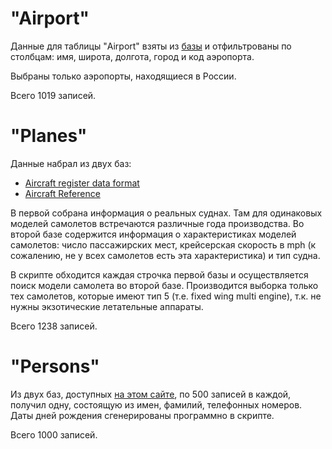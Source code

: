# "Airport"

Данные для таблицы "Airport" взяты из [базы](http://ourairports.com/data/) и отфильтрованы по столбцам: имя, широта, долгота, город и код аэропорта.

Выбраны только аэропорты, находящиеся в России.

Всего 1019 записей.

# "Planes"
Данные набрал из двух баз:
* [Aircraft register data format](https://www.casa.gov.au/standard-page/data-files-field-definitions) 
* [Aircraft Reference](https://www.faa.gov/licenses_certificates/aircraft_certification/aircraft_registry/releasable_aircraft_download)

В первой собрана информация о реальных суднах. Там для одинаковых моделей самолетов встречаются различные года производства. Во второй базе содержится информация о характеристиках моделей самолетов: число пассажирских мест, крейсерская скорость в mph (к сожалению, не у всех самолетов есть эта характеристика) и тип судна.

В скрипте обходится каждая строчка первой базы и осуществляется поиск модели самолета во второй базе. Производится выборка только тех самолетов, которые имеют тип 5 (т.е. fixed wing multi engine), т.к. не нужны экзотические летательные аппараты.

Всего 1238 записей.

# "Persons"
Из двух баз, доступных [на этом сайте](https://www.briandunning.com/sample-data/), по 500 записей в каждой, получил одну, состоящую из имен, фамилий, телефонных номеров. Даты дней рождения сгенерированы программно в скрипте.

Всего 1000 записей.
